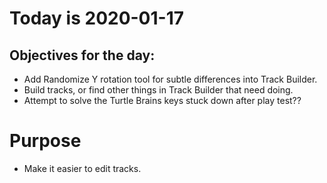 # Today is 2020-01-17

## Objectives for the day:

- Add Randomize Y rotation tool for subtle differences into Track Builder.
- Build tracks, or find other things in Track Builder that need doing.
- Attempt to solve the Turtle Brains keys stuck down after play test??

# Purpose

- Make it easier to edit tracks.

